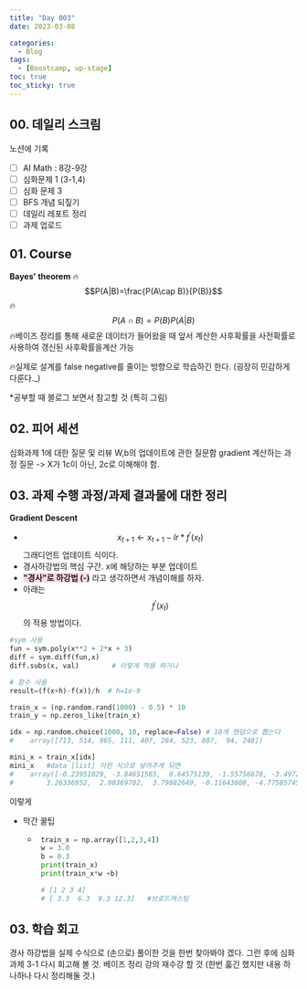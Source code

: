```yaml
---
title: "Day 003"
date: 2023-03-08

categories:
  - Blog
tags:
  - [Boostcamp, up-stage]
toc: true
toc_sticky: true
---
```


## 00. 데일리 스크림
노션에 기록
- [ ]  AI Math : 8강-9강
- [ ]  심화문제 1 (3-1,4)
- [ ]  심화 문제 3
- [ ]  BFS 개념 되짚기
- [ ]  데일리 레포트 정리
- [ ]  과제 업로드

## 01. Course
**Bayes' theorem**
🔥$$P(A|B)=\frac{P(A\cap B)}{P(B)}$$
🔥$$P(A\cap B)=P(B)P(A|B)$$
🔥베이즈 정리를 통해 새로운 데이터가 들어왔을 때 앞서 계산한 사후확률을 사전확률로 사용하여 갱신된 사후확률을계산 가능

🔥실제로 설계를 false negative를 줄이는 방향으로 학습하긴 한다. (굉장히 민감하게 다룬다._)

*공부할 때 블로그 보면서 참고할 것 (특히 그림)


## 02. 피어 세션
심화과제 1에 대한 질문 및 리뷰 
W,b의 업데이트에 관한 질문함
gradient 계산하는 과정 질문 -> X가 1c이 아닌, 2c로 이해해야 함.


## 03. 과제 수행 과정/과제 결과물에 대한 정리

**Gradient Descent**  
- <span style="background-color:#ffdce0">$$x_{t+1} \leftarrow x_{t+1}-lr*{f}^{'}(x_{t})$$</span>  그래디언트 업데이트 식이다.
- 경사하강법의 핵심 구간. x에 해당하는 부분 업데이트
- <span style="background-color:#ffdce0"> **"경사"로 하강법 (-)**</span> 라고 생각하면서 개념이해를 하자.
- 아래는 $${f}^{'}(x_{t})$$의 적용 방법이다.  

```python
#sym 사용
fun = sym.poly(x**2 + 2*x + 3)
diff = sym.diff(fun,x)
diff.subs(x, val)        # 이렇게 적용 하거나 

# 함수 사용              
result=(f(x+h)-f(x))/h  # h=1e-9
```
```python
train_x = (np.random.rand(1000) - 0.5) * 10
train_y = np.zeros_like(train_x)

idx = np.random.choice(1000, 10, replace=False) # 10개 랜덤으로 뽑는다
#    array([713, 514, 965, 111, 407, 284, 523, 807,  94, 248])

mini_x = train_x[idx]
mini_x   #data [list] 이런 식으로 넣어주게 되면
#    array([-0.23951029, -3.84651565,  0.64575139, -1.55756678, -3.49724245,
#        3.26336952,  2.08369702,  3.79882649, -0.11643808, -4.77585745])
```
이렇게 

- 막간 꿀팁
  - ```python 
     train_x = np.array([1,2,3,4])
     w = 3.0
     b = 0.3
     print(train_x)
     print(train_x*w +b)

     # [1 2 3 4]
     # [ 3.3  6.3  9.3 12.3]   #브로드캐스팅
     ```


## 03. 학습 회고
경사 하강법을 실제 수식으로 (손으로) 풀이한 것을 한번 찾아봐야 겠다.
그런 후에 심화과제 3-1 다시 회고해 볼 것.
베이즈 정리 강의 재수강 할 것 (한번 훓긴 했지만 내용 하나하나 다시 정리해둘 것.)


